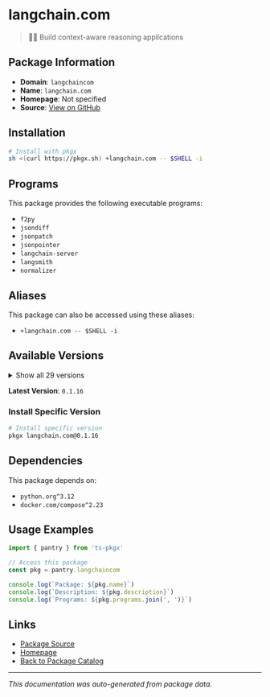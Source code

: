 # langchain.com

> 🦜🔗 Build context-aware reasoning applications

## Package Information

- **Domain**: `langchaincom`
- **Name**: `langchain.com`
- **Homepage**: Not specified
- **Source**: [View on GitHub](https://github.com/pkgxdev/pantry/tree/main/projects/langchain.com/package.yml)

## Installation

```bash
# Install with pkgx
sh <(curl https://pkgx.sh) +langchain.com -- $SHELL -i
```

## Programs

This package provides the following executable programs:

- `f2py`
- `jsondiff`
- `jsonpatch`
- `jsonpointer`
- `langchain-server`
- `langsmith`
- `normalizer`

## Aliases

This package can also be accessed using these aliases:

- `+langchain.com -- $SHELL -i`

## Available Versions

<details>
<summary>Show all 29 versions</summary>

- `0.1.16`, `0.1.15`, `0.1.14`, `0.1.13`, `0.1.12`
- `0.1.11`, `0.1.10`, `0.1.9`, `0.1.8`, `0.1.7`
- `0.1.6`, `0.1.5`, `0.1.4`, `0.1.3`, `0.1.2`
- `0.1.1`, `0.1.0`, `0.0.354`, `0.0.353`, `0.0.352`
- `0.0.351`, `0.0.350`, `0.0.349`, `0.0.348`, `0.0.347`
- `0.0.346`, `0.0.345`, `0.0.344`, `0.0.343`

</details>

**Latest Version**: `0.1.16`

### Install Specific Version

```bash
# Install specific version
pkgx langchain.com@0.1.16
```

## Dependencies

This package depends on:

- `python.org^3.12`
- `docker.com/compose^2.23`

## Usage Examples

```typescript
import { pantry } from 'ts-pkgx'

// Access this package
const pkg = pantry.langchaincom

console.log(`Package: ${pkg.name}`)
console.log(`Description: ${pkg.description}`)
console.log(`Programs: ${pkg.programs.join(', ')}`)
```

## Links

- [Package Source](https://github.com/pkgxdev/pantry/tree/main/projects/langchain.com/package.yml)
- [Homepage](#)
- [Back to Package Catalog](../package-catalog.md)

---

*This documentation was auto-generated from package data.*
